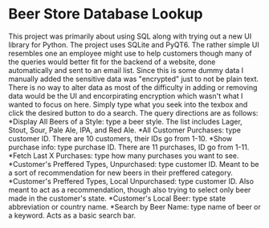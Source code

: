 # Beer Store Database Lookup
This project was primarily about using SQL along with trying out a new UI library for Python. The project uses SQLite and PyQT6. The rather simple UI resembles one an employee might use to help customers though many of the queries would better fit for the backend of a website, done automatically and sent to an email list. Since this is some dummy data I manually added the sensitive data was "encrypted" just to not be plain text. There is no way to alter data as most of the difficulty in adding or removing data would be the UI and encorpirating encryption which wasn't what I wanted to focus on here. Simply type what you seek into the texbox and click the desired button to do a search. The query directions are as follows:
    *Display All Beers of a Style: type a beer style. The list includes Lager, Stout, Sour, Pale Ale, IPA, and Red Ale.
    *All Customer Purchases: type customer ID. There are 10 customers, their IDs go from 1-10.
    *Show purchase info: type purchase ID. There are 11 purchases, ID go from 1-11.
    *Fetch Last X Purchases: type how many purchases you want to see.
    *Customer's Preffered Types, Unpurchased: type customer ID. Meant to be a sort of recommendation for new beers in their preffered category.
    *Customer's Preffered Types, Local Unpurchased: type customer ID. Also meant to act as a recommendation, though also trying to select only beer made in the customer's state.
    *Customer's Local Beer: type state abbreviation or country name.
    *Search by Beer Name: type name of beer or a keyword. Acts as a basic search bar.